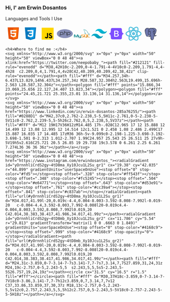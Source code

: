 <!DOCTYPE html>
<html lang="en">
<head>
    <meta charset="UTF-8">
    <meta name="viewport" content="width=device-width, initial-scale=1.0">
</head>
<body>
    <h3>Hi, I' am Erwin Dosantos</h3>
    <p>Languages and Tools I Use</p>
    <svg xmlns="http://www.w3.org/2000/svg" x="0px" y="0px" width="50" height="50" viewBox="0 0 48 48"><path fill="#E65100" d="M41,5H7l3,34l14,4l14-4L41,5L41,5z"></path><path fill="#FF6D00" d="M24 8L24 39.9 35.2 36.7 37.7 8z"></path><path fill="#FFF" d="M24,25v-4h8.6l-0.7,11.5L24,35.1v-4.2l4.1-1.4l0.3-4.5H24z M32.9,17l0.3-4H24v4H32.9z"></path><path fill="#EEE" d="M24,30.9v4.2l-7.9-2.6L15.7,27h4l0.2,2.5L24,30.9z M19.1,17H24v-4h-9.1l0.7,12H24v-4h-4.6L19.1,17z"></path></svg>
    <svg xmlns="http://www.w3.org/2000/svg" x="0px" y="0px" width="50" height="50" viewBox="0 0 48 48"><path fill="#0277BD" d="M41,5H7l3,34l14,4l14-4L41,5L41,5z"></path><path fill="#039BE5" d="M24 8L24 39.9 35.2 36.7 37.7 8z"></path><path fill="#FFF" d="M33.1 13L24 13 24 17 28.9 17 28.6 21 24 21 24 25 28.4 25 28.1 29.5 24 30.9 24 35.1 31.9 32.5 32.6 21 32.6 21z"></path><path fill="#EEE" d="M24,13v4h-8.9l-0.3-4H24z M19.4,21l0.2,4H24v-4H19.4z M19.8,27h-4l0.3,5.5l7.9,2.6v-4.2l-4.1-1.4L19.8,27z"></path></svg>
    <svg xmlns="http://www.w3.org/2000/svg" x="0px" y="0px" width="50" height="50" viewBox="0 0 48 48"><path fill="#ffd600" d="M6,42V6h36v36H6z"></path><path fill="#000001" d="M29.538 32.947c.692 1.124 1.444 2.201 3.037 2.201 1.338 0 2.04-.665 2.04-1.585 0-1.101-.726-1.492-2.198-2.133l-.807-.344c-2.329-.988-3.878-2.226-3.878-4.841 0-2.41 1.845-4.244 4.728-4.244 2.053 0 3.528.711 4.592 2.573l-2.514 1.607c-.553-.988-1.151-1.377-2.078-1.377-.946 0-1.545.597-1.545 1.377 0 .964.6 1.354 1.985 1.951l.807.344C36.452 29.645 38 30.839 38 33.523 38 36.415 35.716 38 32.65 38c-2.999 0-4.702-1.505-5.65-3.368L29.538 32.947zM17.952 33.029c.506.906 1.275 1.603 2.381 1.603 1.058 0 1.667-.418 1.667-2.043V22h3.333v11.101c0 3.367-1.953 4.899-4.805 4.899-2.577 0-4.437-1.746-5.195-3.368L17.952 33.029z"></path></svg>
    <svg xmlns="http://www.w3.org/2000/svg" x="0px" y="0px" width="50" height="50" viewBox="0,0,256,256"><g fill="none" fill-rule="nonzero" stroke="none" stroke-width="1" stroke-linecap="butt" stroke-linejoin="miter" stroke-miterlimit="10" stroke-dasharray="" stroke-dashoffset="0" font-family="none" font-weight="none" font-size="none" text-anchor="none" style="mix-blend-mode: normal"><g transform="scale(3.2,3.2)"><path d="M40,61.5c-21.78,0 -39.5,-9.645 -39.5,-21.5c0,-11.855 17.72,-21.5 39.5,-21.5c21.78,0 39.5,9.645 39.5,21.5c0,11.855 -17.72,21.5 -39.5,21.5z" fill="#878eb7"></path><path d="M40,19c21.505,0 39,9.421 39,21c0,11.579 -17.495,21 -39,21c-21.505,0 -39,-9.421 -39,-21c0,-11.579 17.495,-21 39,-21M40,18c-22.091,0 -40,9.85 -40,22c0,12.15 17.909,22 40,22c22.091,0 40,-9.85 40,-22c0,-12.15 -17.909,-22 -40,-22z" fill="#878eb7"></path><path d="M25.112,34c1.725,0 3.214,0.622 4.084,1.706c0.749,0.934 0.981,2.171 0.668,3.577c-0.841,3.791 -2.469,4.717 -8.294,4.717h-4.14l1.75,-10h5.932M25.112,32h-7.612l-3.5,20h2l1.056,-6h4.515c5.863,0 9.053,-0.905 10.246,-6.284c1.025,-4.62 -2.381,-7.716 -6.705,-7.716zM61.112,34c1.725,0 3.214,0.622 4.084,1.706c0.749,0.934 0.981,2.171 0.668,3.577c-0.841,3.791 -2.469,4.717 -8.294,4.717h-4.14l1.75,-10h5.932M61.112,32h-7.612l-3.5,20h2l1.056,-6h4.515c5.863,0 9.053,-0.905 10.246,-6.284c1.025,-4.62 -2.381,-7.716 -6.705,-7.716z" fill="#23282c"></path><g fill="#23282c"><path d="M49.072,33.212c-0.879,-0.864 -2.428,-1.212 -4.738,-1.212h-5.538l1.204,-6h-2.1l-3.9,20h1.99l2.388,-12h0.419h5.538c2.338,0 3.094,0.4 3.335,0.637c0.343,0.338 0.424,1.226 0.217,2.363l-1.767,9h2.106l1.626,-8.63c0.347,-1.908 0.084,-3.308 -0.78,-4.158z"></path></g></g></g></svg>
    <svg xmlns="http://www.w3.org/2000/svg" x="0px" y="0px" width="50" height="50" viewBox="0 0 48 48"><linearGradient id="eDMgMixeD6M6EYSYBuJ8ya_9nLaR5KFGjN0_gr1" x1="9.8" x2="11.081" y1="25.236" y2="36.899" gradientUnits="userSpaceOnUse"><stop offset="0" stop-color="#058f92"></stop><stop offset=".5" stop-color="#038489"></stop><stop offset="1" stop-color="#026d71"></stop></linearGradient><path fill="url(#eDMgMixeD6M6EYSYBuJ8ya_9nLaR5KFGjN0_gr1)" d="M0.002,35.041h1.92v-7.085l2.667,6.057c0.329,0.755,0.779,1.022,1.662,1.022 s1.315-0.267,1.644-1.022l2.667-5.902v6.93h1.92v-7.258c0-0.697-0.277-1.035-0.849-1.209c-1.367-0.43-2.285-0.059-2.7,0.872 l-2.735,6.16l-2.649-6.16c-0.398-0.93-1.332-1.302-2.7-0.872C0.277,26.748,0,27.085,0,27.782v7.258H0.002z M13.441,29.281h1.92 v4.055c-0.015,0.2,0.064,0.731,0.99,0.745c0.472,0.008,2.821,0,2.85,0v-4.8h1.92c0.008,0,0,5.968,0,5.993 c0.01,1.472-1.828,1.662-2.673,1.687h-5.006v-0.96c0.01,0,4.787,0.001,4.801,0c1.088-0.115,0.959-0.714,0.959-0.896v-0.064H16.19 c-1.67-0.015-2.735-0.751-2.747-1.59C13.441,33.373,13.479,29.317,13.441,29.281z"></path><linearGradient id="eDMgMixeD6M6EYSYBuJ8yb_9nLaR5KFGjN0_gr2" x1="34.224" x2="35.101" y1="25.644" y2="35.217" gradientUnits="userSpaceOnUse"><stop offset="0" stop-color="#ff9c0f"></stop><stop offset=".813" stop-color="#d67e00"></stop></linearGradient><path fill="url(#eDMgMixeD6M6EYSYBuJ8yb_9nLaR5KFGjN0_gr2)" d="M22.081,35.041h4.807c0.63,0,1.242-0.132,1.728-0.36c0.81-0.372,1.144-0.875,1.144-1.536 v-1.368c0-1.476-1.83-1.536-2.88-1.536h-1.92c-0.755,0-0.87-0.456-0.96-0.96v-0.96c0.09-0.384,0.258-0.9,0.923-0.96 c0.773,0,4.836,0,4.836,0v-0.96h-4.566c-0.755,0-3.114,0.09-3.114,1.92v1.187c0,0.84,0.738,1.524,2.34,1.692 c0.18,0.012,0.36,0.024,0.539,0.024c0,0,1.866-0.036,1.92-0.024c1.08,0,0.96,0.84,0.96,0.96v0.96c0,0.132-0.03,0.96-0.971,0.96 c-0.072,0-4.789,0-4.789,0V35.041z M40.32,33.08c0,1.159,0.655,1.809,2.392,1.939c0.162,0.011,0.325,0.021,0.488,0.021H48v-0.96 h-4.435c-0.991,0-1.325-0.416-1.325-1.011v-6.669h-1.92V33.08z M30.704,33.121v-4.8c0-1.02,0.5-1.724,1.916-1.92h0.672h3.447h0.525 c1.416,0.196,2.08,0.899,2.08,1.92v4.782c0,0.827-0.215,1.271-0.916,1.559L39.916,36h-2.16l-1.07-0.96h-1.257l-2.136,0.012 c-0.309,0-0.635-0.043-0.993-0.141C31.226,34.618,30.704,34.054,30.704,33.121z M32.624,33.121c0.098,0.467,0.473,0.96,1.14,0.96 h1.864l-1.068-0.96h2.175l0.519,0.482c0,0,0.186-0.152,0.186-0.482c0-0.33-0.016-4.8-0.016-4.8c-0.098-0.434-0.538-0.96-1.188-0.96 h-2.471c-0.749,0-1.14,0.548-1.14,1.058L32.624,33.121L32.624,33.121z"></path><linearGradient id="eDMgMixeD6M6EYSYBuJ8yc_9nLaR5KFGjN0_gr3" x1="35.029" x2="40.355" y1="11.716" y2="26.75" gradientUnits="userSpaceOnUse"><stop offset="0" stop-color="#058f92"></stop><stop offset=".5" stop-color="#038489"></stop><stop offset="1" stop-color="#026d71"></stop></linearGradient><path fill="url(#eDMgMixeD6M6EYSYBuJ8yc_9nLaR5KFGjN0_gr3)" d="M46.199,25.389c-1.031-0.028-1.818,0.068-2.491,0.351c-0.191,0.081-0.496,0.083-0.528,0.323 c0.105,0.11,0.121,0.275,0.205,0.41c0.16,0.26,0.432,0.609,0.674,0.791c0.265,0.2,0.538,0.414,0.821,0.587 c0.504,0.307,1.067,0.483,1.553,0.791c0.286,0.181,0.57,0.411,0.85,0.615c0.138,0.102,0.23,0.259,0.41,0.323 c0-0.01,0-0.019,0-0.029c-0.094-0.12-0.119-0.285-0.205-0.411c-0.127-0.127-0.254-0.254-0.381-0.381 c-0.372-0.494-0.846-0.929-1.348-1.289c-0.401-0.288-1.298-0.677-1.466-1.143c-0.01-0.01-0.019-0.019-0.03-0.03 c0.284-0.032,0.617-0.135,0.879-0.205c0.441-0.118,0.834-0.087,1.289-0.205c0.205-0.059,0.41-0.117,0.615-0.176 c0-0.039,0-0.078,0-0.117c-0.23-0.236-0.395-0.548-0.645-0.762c-0.657-0.559-1.373-1.117-2.11-1.583 c-0.409-0.258-0.915-0.426-1.348-0.645c-0.146-0.074-0.402-0.112-0.498-0.234c-0.228-0.29-0.351-0.659-0.527-0.996 c-0.368-0.708-0.73-1.482-1.055-2.227c-0.223-0.508-0.368-1.01-0.645-1.466c-1.331-2.188-2.764-3.509-4.982-4.807 c-0.472-0.276-1.041-0.385-1.642-0.528c-0.323-0.019-0.645-0.039-0.968-0.059c-0.197-0.083-0.401-0.323-0.587-0.44 c-0.735-0.465-2.621-1.475-3.165-0.147c-0.344,0.838,0.514,1.656,0.821,2.081c0.215,0.298,0.491,0.632,0.645,0.968 c0.101,0.22,0.119,0.441,0.205,0.674c0.213,0.574,0.55,1.228,0.826,1.759c0.139,0.269,0.293,0.551,0.469,0.791 c0.108,0.147,0.293,0.212,0.323,0.44c-0.181,0.253-0.191,0.646-0.293,0.968c-0.458,1.445-0.285,3.24,0.381,4.308 c0.204,0.328,0.686,1.032,1.348,0.762c0.579-0.236,0.45-0.967,0.615-1.612c0.037-0.146,0.014-0.253,0.088-0.351 c0,0.01,0,0.019,0,0.03c0.176,0.351,0.351,0.704,0.528,1.055c0.391,0.629,1.084,1.286,1.67,1.73 c0.304,0.23,0.544,0.628,0.938,0.762c0-0.01,0-0.019,0-0.03c-0.01,0-0.019,0-0.03,0c-0.076-0.119-0.196-0.168-0.293-0.264 c-0.229-0.225-0.485-0.504-0.674-0.762c-0.534-0.725-1.006-1.519-1.436-2.345c-0.205-0.395-0.384-0.829-0.557-1.231 c-0.067-0.155-0.066-0.389-0.205-0.469c-0.19,0.294-0.468,0.532-0.615,0.879c-0.234,0.555-0.265,1.233-0.351,1.934 c-0.052,0.018-0.029,0.006-0.059,0.029c-0.408-0.099-0.552-0.518-0.704-0.879c-0.384-0.912-0.455-2.38-0.117-3.429 c0.087-0.272,0.482-1.127,0.323-1.378c-0.076-0.251-0.328-0.396-0.468-0.587c-0.175-0.236-0.348-0.548-0.469-0.821 c-0.314-0.711-0.612-1.538-0.943-2.257c-0.158-0.344-0.425-0.691-0.645-0.996c-0.243-0.338-0.516-0.587-0.704-0.996 c-0.067-0.145-0.158-0.378-0.059-0.528c0.032-0.101,0.076-0.143,0.176-0.176c0.17-0.132,0.643,0.043,0.821,0.117 c0.47,0.195,0.862,0.381,1.26,0.645c0.191,0.127,0.384,0.372,0.615,0.44c0.088,0,0.176,0,0.264,0 c0.413,0.095,0.875,0.03,1.26,0.147c0.682,0.207,1.292,0.529,1.846,0.879c1.69,1.067,3.071,2.585,4.016,4.397 c0.152,0.292,0.218,0.57,0.351,0.879c0.27,0.624,0.611,1.266,0.879,1.876c0.268,0.609,0.53,1.223,0.909,1.73 c0.2,0.266,0.97,0.409,1.319,0.557c0.245,0.104,0.647,0.211,0.879,0.351c0.444,0.268,0.874,0.587,1.289,0.879 C45.528,24.803,46.167,25.124,46.199,25.389z"></path><path fill="#00796b" d="M33.098,14.223c-0.215-0.004-0.367,0.023-0.528,0.059c0,0.01,0,0.019,0,0.03c0.01,0,0.019,0,0.03,0 c0.103,0.21,0.283,0.347,0.41,0.528c0.098,0.205,0.195,0.41,0.293,0.615c0.01-0.01,0.019-0.019,0.029-0.029 c0.181-0.128,0.265-0.332,0.264-0.645c-0.073-0.077-0.084-0.173-0.147-0.264C33.365,14.394,33.203,14.325,33.098,14.223z"></path></svg>
    <svg xmlns="http://www.w3.org/2000/svg" x="0px" y="0px" width="50" height="50" viewBox="0 0 48 48"><linearGradient id="iOmQfjoCC4Hw6zVwRjSDha_x7XMNGh2vdqA_gr1" x1="21.861" x2="25.703" y1="8.237" y2="36.552" gradientUnits="userSpaceOnUse"><stop offset="0" stop-color="#00c1e0"></stop><stop offset="1" stop-color="#009bb8"></stop></linearGradient><path fill="url(#iOmQfjoCC4Hw6zVwRjSDha_x7XMNGh2vdqA_gr1)" d="M24,9.604c-5.589,0-9.347,2.439-11.276,7.318c-0.2,0.505,0.417,0.92,0.816,0.551 c2.035-1.882,4.322-2.505,6.86-1.871c1.826,0.456,3.131,1.781,4.576,3.247C27.328,21.236,30.051,24,36,24 c5.589,0,9.348-2.44,11.276-7.319c0.2-0.505-0.417-0.92-0.816-0.551c-2.035,1.882-4.322,2.506-6.86,1.872 c-1.825-0.456-3.13-1.781-4.575-3.247C32.672,12.367,29.948,9.604,24,9.604L24,9.604z M12,24c-5.589,0-9.348,2.44-11.276,7.319 c-0.2,0.505,0.417,0.92,0.816,0.551c2.035-1.882,4.322-2.506,6.86-1.871c1.825,0.457,3.13,1.781,4.575,3.246 c2.353,2.388,5.077,5.152,11.025,5.152c5.589,0,9.348-2.44,11.276-7.319c0.2-0.505-0.417-0.92-0.816-0.551 c-2.035,1.882-4.322,2.506-6.86,1.871c-1.826-0.456-3.131-1.781-4.576-3.246C20.672,26.764,17.949,24,12,24L12,24z"></path></svg>
    <svg xmlns="http://www.w3.org/2000/svg" x="0px" y="0px" width="50" height="50" viewBox="0 0 48 48"><path fill="#7c4dff" d="M7.373,11.443C7.293,9.132,9.094,7,11.529,7h24.946c2.435,0,4.236,2.132,4.155,4.443	c-0.077,2.221,0.023,5.097,0.747,7.443c0.726,2.353,1.951,3.84,3.957,4.031v2.167c-2.006,0.191-3.23,1.678-3.957,4.031	c-0.724,2.345-0.824,5.222-0.747,7.443C40.71,38.868,38.909,41,36.475,41H11.529c-2.434,0-4.236-2.132-4.155-4.443	c0.077-2.221-0.023-5.097-0.747-7.443c-0.726-2.353-1.954-3.84-3.96-4.031v-2.167c2.006-0.191,3.233-1.678,3.96-4.031	C7.35,16.54,7.451,13.664,7.373,11.443z"></path><path fill="#fff" d="M27.073,23.464v-0.028c1.853-0.32,3.299-2.057,3.299-3.97c0-1.352-0.52-2.498-1.504-3.312	c-0.981-0.812-2.357-1.241-3.981-1.241H17.45V33.08h7.475c1.942,0,3.555-0.474,4.663-1.372c1.109-0.899,1.696-2.207,1.696-3.783	C31.283,25.544,29.593,23.756,27.073,23.464z M23.59,22.608h-3.181V17.29h3.784c2.076,0,3.219,0.911,3.219,2.565	C27.413,21.63,26.055,22.608,23.59,22.608z M20.409,24.834h3.759c2.716,0,4.092,0.981,4.092,2.916c0,1.932-1.357,2.953-3.925,2.953	h-3.926V24.834z"></path></svg>
    <svg xmlns="http://www.w3.org/2000/svg" x="0px" y="0px" width="50" height="50" viewBox="0,0,256,256"><g fill="none" fill-rule="nonzero" stroke="none" stroke-width="1" stroke-linecap="butt" stroke-linejoin="miter" stroke-miterlimit="10" stroke-dasharray="" stroke-dashoffset="0" font-family="none" font-weight="none" font-size="none" text-anchor="none" style="mix-blend-mode: normal"><g transform="scale(16,16)"><path d="M8,11.568c-4.561,0 -8,-1.534 -8,-3.568c0,-2.034 3.439,-3.568 8,-3.568c4.561,0 8,1.534 8,3.568c0,2.034 -3.439,3.568 -8,3.568zM8,5.432c-4.125,0 -7,1.353 -7,2.568c0,1.215 2.875,2.568 7,2.568c4.125,0 7,-1.353 7,-2.568c0,-1.215 -2.875,-2.568 -7,-2.568z" fill="#53c1de"></path><path d="M5.027,15v0c-0.35,0 -0.668,-0.081 -0.947,-0.242c-0.455,-0.262 -0.783,-0.726 -0.948,-1.343c-0.445,-1.663 0.274,-4.474 1.833,-7.161c1.827,-3.143 4.241,-5.254 6.009,-5.254c0.35,0 0.668,0.081 0.947,0.242c0.454,0.261 0.782,0.725 0.947,1.341c0.445,1.664 -0.274,4.475 -1.834,7.162c-1.824,3.143 -4.238,5.255 -6.007,5.255zM10.974,2c-1.154,0 -3.349,1.667 -5.144,4.757c-1.41,2.43 -2.106,5.002 -1.732,6.4c0.097,0.359 0.258,0.606 0.48,0.734c0.971,0.558 3.526,-1.09 5.591,-4.649c1.411,-2.431 2.107,-5.003 1.733,-6.401c-0.097,-0.358 -0.258,-0.605 -0.479,-0.732c-0.128,-0.073 -0.275,-0.109 -0.449,-0.109z" fill="#53c1de"></path><path d="M10.974,15v0c-1.769,0 -4.183,-2.112 -6.008,-5.254c-1.56,-2.686 -2.279,-5.497 -1.834,-7.161c0.165,-0.617 0.493,-1.082 0.948,-1.343c0.279,-0.161 0.598,-0.242 0.947,-0.242c1.768,0 4.182,2.112 6.007,5.256c1.56,2.687 2.279,5.497 1.833,7.161c-0.165,0.617 -0.492,1.081 -0.946,1.341c-0.279,0.161 -0.598,0.242 -0.947,0.242zM5.027,2c-0.174,0 -0.321,0.036 -0.449,0.109c-0.223,0.128 -0.384,0.375 -0.48,0.735c-0.374,1.398 0.322,3.97 1.733,6.4c1.793,3.089 3.988,4.756 5.143,4.756v0c0.175,0 0.321,-0.036 0.449,-0.109c0.222,-0.127 0.383,-0.374 0.479,-0.733c0.375,-1.398 -0.321,-3.97 -1.732,-6.4c-1.794,-3.091 -3.989,-4.758 -5.143,-4.758z" fill="#53c1de"></path><path d="M9,8c0,0.553 -0.447,1 -1,1c-0.553,0 -1,-0.447 -1,-1c0,-0.553 0.447,-1 1,-1c0.553,0 1,0.447 1,1z" fill="#8bb7f0"></path><path d="M8,9.5c-0.827,0 -1.5,-0.673 -1.5,-1.5c0,-0.827 0.673,-1.5 1.5,-1.5c0.827,0 1.5,0.673 1.5,1.5c0,0.827 -0.673,1.5 -1.5,1.5zM8,7.5c-0.275,0 -0.5,0.224 -0.5,0.5c0,0.276 0.225,0.5 0.5,0.5c0.275,0 0.5,-0.224 0.5,-0.5c0,-0.276 -0.225,-0.5 -0.5,-0.5z" fill="#53c1de"></path></g></g></svg>
    <svg xmlns="http://www.w3.org/2000/svg" x="0px" y="0px" width="50" height="50" viewBox="0 0 100 100"><path fill="#6e78ac" d="M83.242,60.482c-6.349,1.924-9.957-0.415-9.957-0.415s-0.006,0-0.007,0l-0.394-0.488	c0.131-0.117,0.264-0.242,0.4-0.381l0.019-0.017l-0.001-0.002c5.639-5.753,15.838-29.562,9.749-37.378	c-8.553-10.979-25.66-5.745-25.66-5.745l0.064,0.183c-4.889-1.666-9.947-1.625-13.851,0.838c-0.661,0.417-1.273,0.873-1.844,1.357	l0.014-0.187c0,0-8.149-3.213-15.851-2.383c-7.954,0.857-12.319,6.83-12.319,15.83s6.17,30.553,10.17,34.553s6,2,7,1	c0.896-0.896,6.588-7.387,7.771-8.738c2.143,1.4,4.575,1.743,5.983,1.748c-0.184,0.991-1.31,4.988-7.562,5.714	c-2.809,0.447-1.915,2.298,0.128,2.872c2.002,0.563,8.415,1.967,12.335-3.509c-0.052,3.397-0.183,9.771,0.304,15.126	c0.574,6.319,3.983,8.376,6.511,8.713c7.878,1.048,10.628-4.308,11.394-6.702c0.702-2.194,1.839-10.809,2.213-16.588l0.503-0.089	l-0.004,0.05c8.106,1.277,12.734-1.66,14.362-3.191C86.338,61.12,85.349,59.844,83.242,60.482z"></path><path fill="none" stroke="#1f212b" stroke-miterlimit="10" stroke-width="2" d="M39,58c0,0-6.75,7.562-7.75,8.562s-3,3-7-1	s-10.25-25-10.25-34s4.234-15.518,12.188-16.375C33.89,14.358,42,18,42,18"></path><path fill="none" stroke="#1f212b" stroke-miterlimit="10" stroke-width="2" d="M71.213,56.947	c2.681-2.106,2.968-8.713,2.489-12.734c-0.479-4.021,0.331-6.392,0.235-11.275C70.682,19.629,53.612,10.839,43.75,17.062	s-8.854,20.137-8.375,24.062s-2.444,6.539-0.625,12.188s7.644,6.698,10.037,6.698c2.394,0,4.883,0.957,4.883,3.543	s-0.287,10.34,0.287,16.66c0.574,6.319,3.983,8.376,6.511,8.713c7.878,1.048,10.628-4.309,11.394-6.702s2.052-12.439,2.298-18.096	c0.191-4.404,3.351-4.309,3.351-4.309s3.608,2.339,9.957,0.415c2.106-0.638,3.096,0.638,1.468,2.17	c-1.628,1.532-6.017,4.56-14.124,3.283"></path><path fill="none" stroke="#1f212b" stroke-miterlimit="10" stroke-width="2" d="M74.085,33.617c0,0-6.523-2.242-8.71,2.195	c-1.893,3.841,3.987,18.294,8.199,23.592"></path><path fill="none" stroke="#1f212b" stroke-miterlimit="10" stroke-width="2" d="M34.574,36.617c0,0,7.652-4.612,11.801-1.867	S48.936,48.106,47.149,52c-1.787,3.894-2.362,7.787-2.362,7.787s-0.447,5.106-7.596,5.936c-2.809,0.447-1.915,2.298,0.128,2.872	c2.043,0.574,8.681,2.043,12.574-3.83"></path><path fill="none" stroke="#1f212b" stroke-linecap="round" stroke-miterlimit="10" stroke-width="2" d="M57.617,15.809	c0,0,17.356-4.174,25.383,5.629c6.553,8.003-4.766,33.882-10.191,38.158"></path><path fill="#1f212b" d="M69.154,38.037c-1.652,0.168-3.423-1.939-0.096-2.346C72.177,35.31,71.323,37.817,69.154,38.037z"></path><path fill="#1f212b" d="M43.223,38.848c-1.824-0.23-3.212-2.945,0.481-2.556C47.165,36.657,45.619,39.151,43.223,38.848z"></path><path fill="none" stroke="#1f212b" stroke-linecap="round" stroke-linejoin="round" stroke-miterlimit="10" d="M39.492,27.447	c-0.236,0.688-0.451,1.425-0.641,2.213"></path><path fill="none" stroke="#1f212b" stroke-linecap="round" stroke-linejoin="round" stroke-miterlimit="10" d="M47.808,18.479	c-2.789,0.876-5.771,2.939-7.731,7.456"></path><path fill="none" stroke="#1f212b" stroke-linecap="round" stroke-linejoin="round" stroke-miterlimit="10" d="M55.064,18.298	c0,0-2.11-0.621-4.851-0.319"></path><path fill="none" stroke="#1f212b" stroke-linecap="round" stroke-linejoin="round" stroke-miterlimit="10" d="M20.148,21.817	c-1.921,2.074-3.369,5.451-3.173,10.945"></path><path fill="none" stroke="#1f212b" stroke-linecap="round" stroke-linejoin="round" stroke-miterlimit="10" d="M28.319,18.553	c0,0-3.417-0.258-6.503,1.833"></path><path fill="none" stroke="#1f212b" stroke-linecap="round" stroke-linejoin="round" stroke-miterlimit="10" d="M53.549,82.6	c0.649,1.702,1.858,3.266,4.1,3.613"></path><path fill="none" stroke="#1f212b" stroke-linecap="round" stroke-linejoin="round" stroke-miterlimit="10" d="M52.83,77.596	c0,0-0.095,1.358,0.186,3.001"></path></svg>

    <h4>Where to find me :</h4>
    <svg xmlns="http://www.w3.org/2000/svg" x="0px" y="0px" width="50" height="50" viewBox="0 0 48 48"><a xlink:href="https://twitter.com/neepobaby_"><path fill="#212121" fill-rule="evenodd" d="M38,42H10c-2.209,0-4-1.791-4-4V10c0-2.209,1.791-4,4-4h28	c2.209,0,4,1.791,4,4v28C42,40.209,40.209,42,38,42z" clip-rule="evenodd"></path><path fill="#fff" d="M34.257,34h-6.437L13.829,14h6.437L34.257,34z M28.587,32.304h2.563L19.499,15.696h-2.563 L28.587,32.304z"></path><polygon fill="#fff" points="15.866,34 23.069,25.656 22.127,24.407 13.823,34"></polygon><polygon fill="#fff" points="24.45,21.721 25.355,23.01 33.136,14 31.136,14"></polygon></a></svg>
    <svg xmlns="http://www.w3.org/2000/svg" x="0px" y="0px" width="50" height="50" viewBox="0 0 48 48"><a href="https://www.linkedin.com/in/erwin-dosantos-285a76255/"><path fill="#0288D1" d="M42,37c0,2.762-2.238,5-5,5H11c-2.761,0-5-2.238-5-5V11c0-2.762,2.239-5,5-5h26c2.762,0,5,2.238,5,5V37z"></path><path fill="#FFF" d="M12 19H17V36H12zM14.485 17h-.028C12.965 17 12 15.888 12 14.499 12 13.08 12.995 12 14.514 12c1.521 0 2.458 1.08 2.486 2.499C17 15.887 16.035 17 14.485 17zM36 36h-5v-9.099c0-2.198-1.225-3.698-3.192-3.698-1.501 0-2.313 1.012-2.707 1.99C24.957 25.543 25 26.511 25 27v9h-5V19h5v2.616C25.721 20.5 26.85 19 29.738 19c3.578 0 6.261 2.25 6.261 7.274L36 36 36 36z"></path></a></svg>
    <svg xmlns="http://www.w3.org/2000/svg" x="0px" y="0px" width="50" height="50" viewBox="0 0 48 48"><a href="https://www.instagram.com/erwindosantos_"><radialGradient id="yOrnnhliCrdS2gy~4tD8ma_Xy10Jcu1L2Su_gr1" cx="19.38" cy="42.035" r="44.899" gradientUnits="userSpaceOnUse"><stop offset="0" stop-color="#fd5"></stop><stop offset=".328" stop-color="#ff543f"></stop><stop offset=".348" stop-color="#fc5245"></stop><stop offset=".504" stop-color="#e64771"></stop><stop offset=".643" stop-color="#d53e91"></stop><stop offset=".761" stop-color="#cc39a4"></stop><stop offset=".841" stop-color="#c837ab"></stop></radialGradient><path fill="url(#yOrnnhliCrdS2gy~4tD8ma_Xy10Jcu1L2Su_gr1)" d="M34.017,41.99l-20,0.019c-4.4,0.004-8.003-3.592-8.008-7.992l-0.019-20	c-0.004-4.4,3.592-8.003,7.992-8.008l20-0.019c4.4-0.004,8.003,3.592,8.008,7.992l0.019,20	C42.014,38.383,38.417,41.986,34.017,41.99z"></path><radialGradient id="yOrnnhliCrdS2gy~4tD8mb_Xy10Jcu1L2Su_gr2" cx="11.786" cy="5.54" r="29.813" gradientTransform="matrix(1 0 0 .6663 0 1.849)" gradientUnits="userSpaceOnUse"><stop offset="0" stop-color="#4168c9"></stop><stop offset=".999" stop-color="#4168c9" stop-opacity="0"></stop></radialGradient><path fill="url(#yOrnnhliCrdS2gy~4tD8mb_Xy10Jcu1L2Su_gr2)" d="M34.017,41.99l-20,0.019c-4.4,0.004-8.003-3.592-8.008-7.992l-0.019-20	c-0.004-4.4,3.592-8.003,7.992-8.008l20-0.019c4.4-0.004,8.003,3.592,8.008,7.992l0.019,20	C42.014,38.383,38.417,41.986,34.017,41.99z"></path><path fill="#fff" d="M24,31c-3.859,0-7-3.14-7-7s3.141-7,7-7s7,3.14,7,7S27.859,31,24,31z M24,19c-2.757,0-5,2.243-5,5	s2.243,5,5,5s5-2.243,5-5S26.757,19,24,19z"></path><circle cx="31.5" cy="16.5" r="1.5" fill="#fff"></circle><path fill="#fff" d="M30,37H18c-3.859,0-7-3.14-7-7V18c0-3.86,3.141-7,7-7h12c3.859,0,7,3.14,7,7v12	C37,33.86,33.859,37,30,37z M18,13c-2.757,0-5,2.243-5,5v12c0,2.757,2.243,5,5,5h12c2.757,0,5-2.243,5-5V18c0-2.757-2.243-5-5-5H18z"></path></a></svg>
</body>
</html>